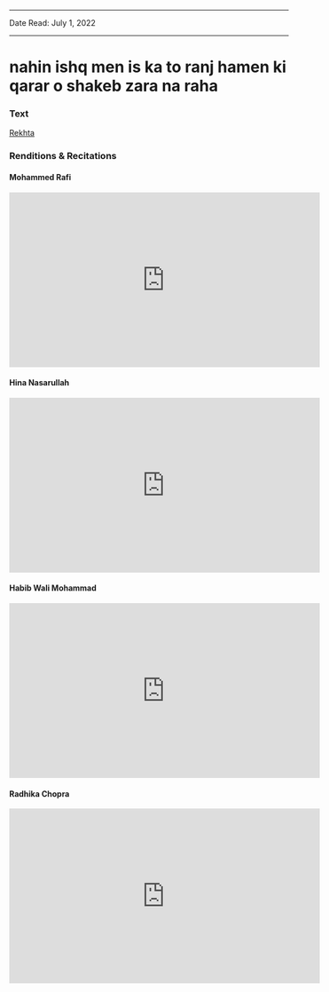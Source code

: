 ***
Date Read: July 1, 2022
***

# nahin ishq men is ka to ranj hamen ki qarar o shakeb zara na raha

### Text
[Rekhta](https://www.rekhta.org/ghazals/nahiin-ishq-men-is-kaa-to-ranj-hamen-ki-qaraar-o-shakeb-zaraa-na-rahaa-bahadur-shah-zafar-ghazals?lang=ur)

### Renditions & Recitations

#### Mohammed Rafi

<iframe width="560" height="315" src="https://www.youtube.com/embed/gjm17WqJtcI" title="YouTube video player" frameborder="0" allow="accelerometer; autoplay; clipboard-write; encrypted-media; gyroscope; picture-in-picture" allowfullscreen></iframe>

#### Hina Nasarullah

<iframe width="560" height="315" src="https://www.youtube.com/embed/5oOzoGNOkQo" title="YouTube video player" frameborder="0" allow="accelerometer; autoplay; clipboard-write; encrypted-media; gyroscope; picture-in-picture" allowfullscreen></iframe>

#### Habib Wali Mohammad

<iframe width="560" height="315" src="https://www.youtube.com/embed/9dvoqmZa72g" title="YouTube video player" frameborder="0" allow="accelerometer; autoplay; clipboard-write; encrypted-media; gyroscope; picture-in-picture" allowfullscreen></iframe>

#### Radhika Chopra

<iframe width="560" height="315" src="https://www.youtube.com/embed/EksZdALvZ8Y" title="YouTube video player" frameborder="0" allow="accelerometer; autoplay; clipboard-write; encrypted-media; gyroscope; picture-in-picture" allowfullscreen></iframe>

